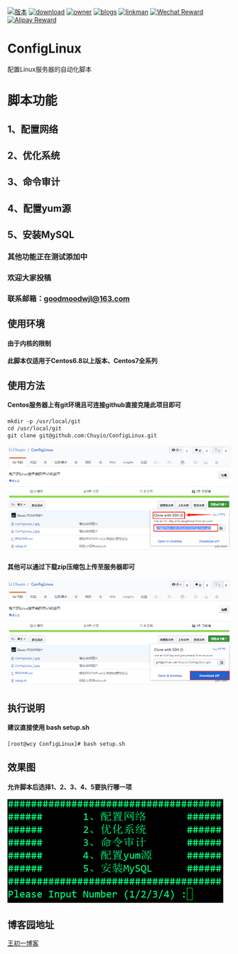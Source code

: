 [![版本](https://img.shields.io/badge/version-3.6.0-brightgreen.svg)](https://github.com/Chuyio/ConfigLinux)
[![download](https://img.shields.io/badge/download-99K-yellowgreen.svg)](https://github.com/Chuyio/ConfigLinux/archive/master.zip)
[![owner](https://img.shields.io/badge/owner-open%20source-orange.svg)](https://github.com/Chuyio)
[![blogs](https://img.shields.io/badge/blogs-cnlogs-yellow.svg)](https://www.cnblogs.com/LuckWJL/)
[![linkman](https://img.shields.io/badge/linkman-WeChat-green.svg)](http://images.cnblogs.com/cnblogs_com/LuckWJL/988555/o_WeChat.jpg)
[![Wechat Reward](https://img.shields.io/badge/Wechat-Reward-red.svg)](https://www.cnblogs.com/images/cnblogs_com/LuckWJL/988555/o_%e5%be%ae%e4%bf%a1%e8%b5%9e%e8%b5%8f%e7%a0%81.jpg)
[![Alipay Reward](https://img.shields.io/badge/Alipay-Reward-blue.svg)](https://www.cnblogs.com/images/cnblogs_com/LuckWJL/988555/o_%e6%94%af%e4%bb%98%e5%ae%9d%e6%94%b6%e6%ac%be%e7%a0%81.png)


# ConfigLinux
配置Linux服务器的自动化脚本
# 脚本功能
## 1、配置网络
## 2、优化系统
## 3、命令审计
## 4、配置yum源
## 5、安装MySQL

### 其他功能正在测试添加中
### 欢迎大家投稿
### 联系邮箱：goodmoodwjl@163.com

## 使用环境
#### 由于内核的限制
#### 此脚本仅适用于Centos6.8以上版本、Centos7全系列

## 使用方法
#### Centos服务器上有git环境且可连接github直接克隆此项目即可
```
mkdir -p /usr/local/git
cd /usr/local/git
git clone git@github.com:Chuyio/ConfigLinux.git
```
![ConfigLinux_2](https://github.com/Chuyio/ConfigLinux/blob/master/ConfigLinux_2.jpg?raw=true)

#### 其他可以通过下载zip压缩包上传至服务器即可
![ConfigLinux_1](https://github.com/Chuyio/ConfigLinux/blob/master/ConfigLinux_1.jpg?raw=true)

## 执行说明
#### 建议直接使用 bash setup.sh
```
[root@wcy ConfigLinux]# bash setup.sh 
```
## 效果图
#### 允许脚本后选择1、2、3、4、5要执行哪一项  
![ConfigLinux_3](https://github.com/Chuyio/ConfigLinux/blob/master/ConfigLinux_3.jpg?raw=true)

## 博客园地址
[王初一博客](https://www.cnblogs.com/LuckWJL/p/9529142.html)


